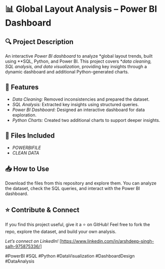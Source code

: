 # 📊 Global Layout Analysis – Power BI Dashboard  

## 🔍 Project Description  
An interactive *Power BI dashboard* to analyze *global layout trends, built using **SQL, Python, and Power BI. This project covers **data cleaning, SQL analysis, and data visualization*, providing key insights through a dynamic dashboard and additional Python-generated charts.  

## 🚀 Features  
- *Data Cleaning:* Removed inconsistencies and prepared the dataset.  
- *SQL Analysis:* Extracted key insights using structured queries.  
- *Power BI Dashboard:* Designed an interactive dashboard for data exploration.  
- *Python Charts:* Created two additional charts to support deeper insights.  

## 📂 Files Included  
- *POWERBIFILE*  
- *CLEAN DATA*  

## 📥 How to Use  
Download the files from this repository and explore them. You can analyze the dataset, check the SQL queries, and interact with the Power BI dashboard.  

## ⭐ Contribute & Connect  
If you find this project useful, give it a ⭐ on GitHub! Feel free to fork the repo, explore the dataset, and build your own analysis.  

*Let’s connect on LinkedIn!* [https://www.linkedin.com/in/arshdeep-singh-salh-975875336/]  

#PowerBI #SQL #Python #DataVisualization #DashboardDesign #DataAnalysis
